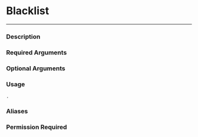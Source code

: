 # Blacklist
---
### Description

### Required Arguments

### Optional Arguments

### Usage
```
.
```
### Aliases

### Permission Required
